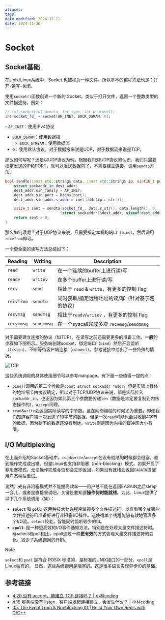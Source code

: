 ```yaml
---
aliases: 
tags: 
date_modified: 2024-12-11
date: 2024-11-30
---
```


# Socket

## Socket基础

在Unix/Linux系统中，Socket 也被视为一种文件。所以基本的编程方法也是：打开-读写-关闭。

使用`socket()`函数创建一个新的 Socket，类似于打开文件，返回一个整数类型的文件描述符。例如：

```cpp
// int socket(int domain, int type, int protocol);
int socket_fd_ = socket(AF_INET, SOCK_DGRAM, 0);
```

- `AF_INET`：使用IPv4协议
- `SOCK_DGRAM`：使用数据报
    - `SOCK_STREAM`：使用数据流
- `0`：使用默认协议，对于数据报来说是UDP，对于数据流来说是TCP。

那么如何写呢？还是以UDP协议为例。根据我们对UDP协议的认识，我们只需要指定发送的IP和PORT，就可以发送数据包了，不需要建立连接。调用`sendto`方法。

```cpp
bool sendTo(const std::string& data, const std::string& ip, uint16_t port) {
    struct sockaddr_in dest_addr;
    dest_addr.sin_family = AF_INET;
    dest_addr.sin_port = htons(port);
    dest_addr.sin_addr.s_addr = inet_addr(ip.c_str());

    ssize_t sent = sendto(socket_fd_, data.c_str(), data.length(), 0,
                         (struct sockaddr*)&dest_addr, sizeof(dest_addr));
    return sent > 0;
}
```

那么如何读呢？对于UDP协议来说，只需要指定本机的端口（`bind`），然后调用`recvfrom`即可。

一个更全面的读写方法总结如下：

| Reading    | Writing    | Description                         |
| ---------- | ---------- | ----------------------------------- |
| `read`     | `write`    | 在一个连续的buffer上进行读/写                  |
| `readv`    | `writev`   | 在多个buffer上进行读/写                     |
| `recv`     | `send`     | 相比于 `read` & `write`，有更多的控制 flag    |
| `recvfrom` | `sendto`   | 同时获取/指定远程地址的读/写（针对基于包的协议）           |
| `recvmsg`  | `sendmsg`  | 相比于`readv`/`writev` ，有更多的控制 flag    |
| `recvmmsg` | `sendmmsg` | 在一个syscall完成多次 `recvmsg`/`sendmmsg` |

对于需要建立连接的协议（如TCP），在读写之前还需要更多的准备工作。**一般**的步骤如下图所示。服务端创建socket，绑定端口（`bind`）然后开启监听（`listen`），不断等待客户端连接（`connect`）。参考链接中给出了一些特殊的情况。

![TCP](https://media.geeksforgeeks.org/wp-content/uploads/20220330131350/StatediagramforserverandclientmodelofSocketdrawio2-448x660.png)

这些系统调用的具体使用细节可以参考manpage。有下面一些值得一提的点：

- `bind()`调用的第二个参数是`const struct sockaddr *addr`，但是实际上具体的地址细节由协议确定，所以对于TCP/UDP协议来说，都是实际传入`sockaddr_in`，也正因为如此第三个参数要传递`len`（数据是肯定要复制到内核态操作的）。`accept`同理。
- `read`&`write`会返回实际读写的字节数。这在网络编程的时候尤为重要。即便我们知道客户端一次发送了10字节的数据，但是一次`read`可能也会只收到4字节的数据，因为剩下的数据还没有到达。`write`则是因为内核的缓冲区大小有限。

## I/O Multiplexing

在上面介绍的Socket基础中，`read`/`write`/`accept`在没有就绪的时候都会阻塞，直到操作完成或出错。但是Linux也支持非阻塞（non-blocking）模式。如果开启了非阻塞模式，无论操作完成与否都会立即返回，如果没有就绪会返回`EAGAIN`提醒用户态稍后重试。

显然，光有非阻塞模式并不能提高效率——用户总不能在返回EAGAIN之后sleep一会儿，或者是直接重试吧，关键是要知道**操作何时能就绪**。为此，Linux提供了以下几个系统调用（集）：

- **`select`** 和 **`poll`**: 这两种技术允许程序监视多个文件描述符，以查看哪个或哪些文件描述符已准备好进行非阻塞I/O操作。这使得单个线程能够有效地管理多个I/O流。`select`较老，智能同时监听较少的fd。
- **`epoll`**: 是一种更高效的I/O事件通知方法，特别是在处理大量文件描述符时。与select和poll相比，epoll通过一种**更有效**的方式管理大量文件描述符的变化，减少了系统调用的开销。

> [!NOTE]
> `select`和 `pool` 是符合 POSIX 标准的，是标准的UNIX接口的一部分。`epoll`是Linux独有的。
> 显然，这些系统调用是阻塞的。这是很多语言实现异步IO的基础。

## 参考链接

- [4.20 没有 accept，能建立 TCP 连接吗？ | 小林coding](https://xiaolincoding.com/network/3_tcp/tcp_no_accpet.html#%E6%80%BB%E7%BB%93)
- [4.19 服务端没有 listen，客户端发起连接建立，会发生什么？ | 小林coding](https://xiaolincoding.com/network/3_tcp/tcp_no_listen.html#_4-19-%E6%9C%8D%E5%8A%A1%E7%AB%AF%E6%B2%A1%E6%9C%89-listen-%E5%AE%A2%E6%88%B7%E7%AB%AF%E5%8F%91%E8%B5%B7%E8%BF%9E%E6%8E%A5%E5%BB%BA%E7%AB%8B-%E4%BC%9A%E5%8F%91%E7%94%9F%E4%BB%80%E4%B9%88)
- [05. The Event Loop & Nonblocking IO | Build Your Own Redis with C/C++](https://build-your-own.org/redis/05_event_loop_intro)
